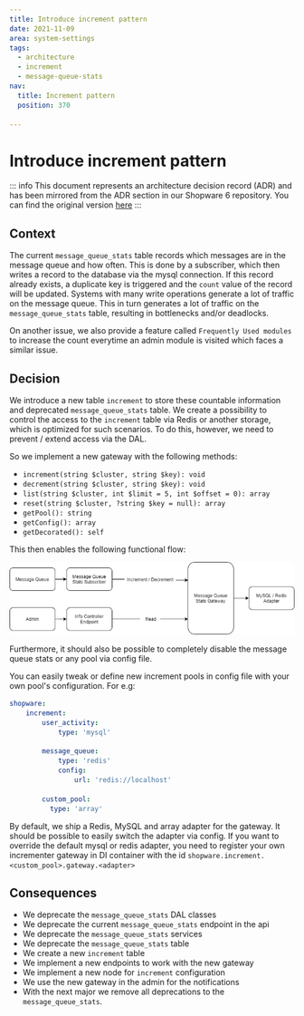 ```yaml
---
title: Introduce increment pattern
date: 2021-11-09
area: system-settings
tags:
  - architecture
  - increment
  - message-queue-stats
nav:
  title: Increment pattern
  position: 370

---
```


# Introduce increment pattern

::: info
This document represents an architecture decision record (ADR) and has been mirrored from the ADR section in our Shopware 6 repository.
You can find the original version [here](https://github.com/shopware/platform/blob/trunk/adr/2021-11-09-increment-pattern.md)
:::

## Context
The current `message_queue_stats` table records which messages are in the message queue and how often. This
is done by a subscriber, which then writes a record to the database via the mysql connection. If this record already exists,
a duplicate key is triggered and the `count` value of the record will be updated. 
Systems with many write operations generate a lot of traffic on the message queue. This in turn
generates a lot of traffic on the `message_queue_stats` table, resulting in bottlenecks and/or deadlocks.

On another issue, we also provide a feature called `Frequently Used modules` to increase the count everytime an admin module is visited which faces a similar issue.

## Decision
We introduce a new table `increment` to store these countable information and deprecated `message_queue_stats` table.
We create a possibility to control the access to the `increment` table via Redis or another storage, which is optimized for such scenarios.
To do this, however, we need to prevent / extend access via the DAL.

So we implement a new gateway with the following methods:
* `increment(string $cluster, string $key): void`
* `decrement(string $cluster, string $key): void`
* `list(string $cluster, int $limit = 5, int $offset = 0): array`
* `reset(string $cluster, ?string $key = null): array`
* `getPool(): string`
* `getConfig(): array`
* `getDecorated(): self`

This then enables the following functional flow:

![](../../../assets/adr/message_queue_stats.png "Message queue stats gateway")

Furthermore, it should also be possible to completely disable the message queue stats or any pool via config file.

You can easily tweak or define new increment pools in config file with your own pool's configuration. For e.g:

```yaml
shopware:
    increment:
        user_activity:
            type: 'mysql'

        message_queue:
            type: 'redis'
            config:
                url: 'redis://localhost'
        
        custom_pool:
          type: 'array'
```

By default, we ship a Redis, MySQL and array adapter for the gateway. It should be possible to easily switch the adapter via config.
If you want to override the default mysql or redis adapter, you need to register your own incrementer gateway in DI container with the id `shopware.increment.<custom_pool>.gateway.<adapter>`

## Consequences
* We deprecate the `message_queue_stats` DAL classes
* We deprecate the current `message_queue_stats` endpoint in the api
* We deprecate the `message_queue_stats` services
* We deprecate the `message_queue_stats` table
* We create a new `increment` table
* We implement a new endpoints to work with the new gateway
* We implement a new node for `increment` configuration
* We use the new gateway in the admin for the notifications
* With the next major we remove all deprecations to the `message_queue_stats`.
